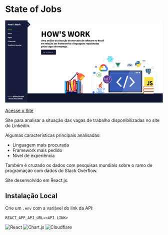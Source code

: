 # State of Jobs

![](../resources/HowsWork.png?raw=true)

[Acesse o Site](https://howswork.pages.dev/)

Site para analisar a situação das vagas de trabalho disponibilizadas no site do Linkedin.

Algumas características principais analisadas:

- Linguagem mais procurada
- Framework mais pedido
- Nível de experiência

Também é cruzado os dados com pesquisas mundiais sobre o ramo de programação com dados do Stack Overflow.

Site desenvolvido em React.js.

## Instalação Local

Crie um `.env` com a variável do link da API:

```
REACT_APP_API_URL=<API LINK>
```

![React](https://img.shields.io/badge/react-%2320232a.svg?style=for-the-badge&logo=react&logoColor=%2361DAFB)
![Chart.js](https://img.shields.io/badge/chart.js-F5788D.svg?style=for-the-badge&logo=chart.js&logoColor=white)
![Cloudflare](https://img.shields.io/badge/Cloudflare-F38020?style=for-the-badge&logo=Cloudflare&logoColor=white)